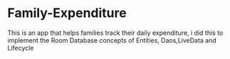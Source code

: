 # Family-Expenditure
This is an app that helps families track their daily expenditure, i did this to implement the Room Database concepts of Entities, Daos,LiveData and Lifecycle
